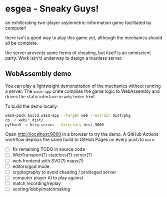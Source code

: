 # esgea - Sneaky Guys!

an exhillerating two-player asymmetric-information game facilitated by computer!

there isn't a good way to play this game yet, although the mechanics should all be complete.

the server prevents some forms of cheating, but itself is an omniscient party. Work is(n't) underway to design a trustless server.

## WebAssembly demo

You can play a lightweight demonstration of the mechanics without running a server. The
`wasm-app` crate compiles the game logic to WebAssembly and drives the static interface in
`web/index.html`.

To build the demo locally:

```bash
wasm-pack build wasm-app --target web --out-dir dist/pkg
cp -r web/* dist/
python3 -m http.server --directory dist 9000
```

Open <http://localhost:9000> in a browser to try the demo. A GitHub Actions workflow deploys
the same build to GitHub Pages on every push to `main`.

- [ ] fix remaining TODO in source code
- [ ] WebTransport(?) stateless(?) server(?)
- [ ] web frontend with SVG(?) maps(?)
- [ ] editors/god mode
- [ ] cryptography to avoid cheating / privileged server
- [ ] computer player AI to play against
- [ ] match recording/replay
- [ ] scoring/lobby/matchmaking
